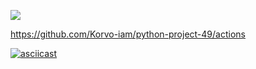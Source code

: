 <a href="https://codeclimate.com/github/Korvo-iam/python-project-49/maintainability"><img src="https://api.codeclimate.com/v1/badges/1d71d580ba31029ddb01/maintainability" /></a>

https://github.com/Korvo-iam/python-project-49/actions

[![asciicast](https://asciinema.org/a/rj9vcHsh2DcGAdqIM8VTUp1ys.svg)](https://asciinema.org/a/rj9vcHsh2DcGAdqIM8VTUp1ys)
